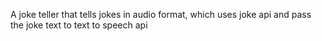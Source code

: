 A joke teller that tells jokes in audio format, which uses joke api and pass the joke text to text to speech api 
